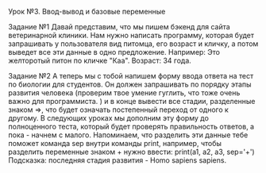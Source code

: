 Урок №3. Ввод-вывод и базовые переменные

Задание №1
Давай представим, что мы пишем бэкенд для сайта ветеринарной клиники. Нам нужно написать программу, которая будет запрашивать у пользователя вид питомца, его возраст и кличку, а потом выведет все эти данные в одно предложение. Например:
Это желторотый питон по кличке "Каа". Возраст: 34 года.

Задание №2
А теперь мы с тобой напишем форму ввода ответа на тест по биологии для студентов. Он должен запрашивать по порядку этапы развития человека (проверим твое умение гуглить, что тоже очень важно для программиста. ) и в конце вывести все стадии, разделенные знаком =>, что будет означать постепенный переход от одного к другому. В следующих уроках мы дополним эту форму до полноценного теста, который будет проверять правильность ответов, а пока - начнем с малого. Напоминаем, что разделить эти данные тебе поможет команда sep внутри команды print, например, чтобы разделить переменные знаком + нужно ввести: 
print(a1, a2, a3, sep='+')
Подсказка: последняя стадия развития - Homo sapiens sapiens.

